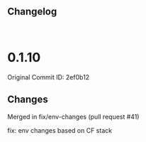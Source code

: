 ## Changelog

<br/>

# 0.1.10

Original Commit ID: 2ef0b12

## Changes
Merged in fix&#x2F;env-changes (pull request #41)

fix: env changes based on CF stack
